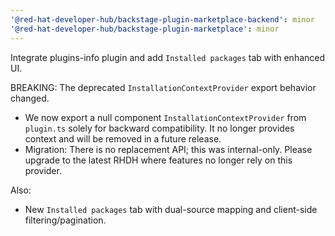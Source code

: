 ```yaml
---
'@red-hat-developer-hub/backstage-plugin-marketplace-backend': minor
'@red-hat-developer-hub/backstage-plugin-marketplace': minor
---
```


Integrate plugins-info plugin and add `Installed packages` tab with enhanced UI.

BREAKING: The deprecated `InstallationContextProvider` export behavior changed.

- We now export a null component `InstallationContextProvider` from `plugin.ts` solely for backward compatibility. It no longer provides context and will be removed in a future release.
- Migration: There is no replacement API; this was internal-only. Please upgrade to the latest RHDH where features no longer rely on this provider.

Also:

- New `Installed packages` tab with dual-source mapping and client-side filtering/pagination.
